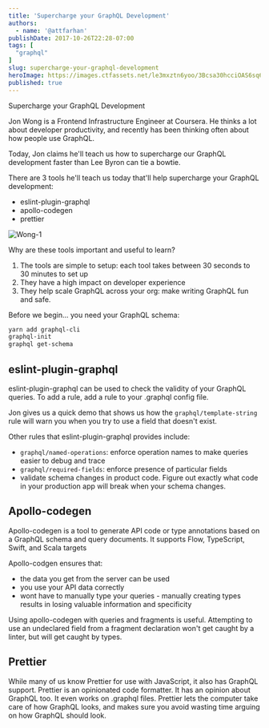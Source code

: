 ```yaml
---
title: 'Supercharge your GraphQL Development'
authors:
  - name: '@attfarhan'
publishDate: 2017-10-26T22:28-07:00
tags: [
  "graphql"
]
slug: supercharge-your-graphql-development
heroImage: https://images.ctfassets.net/le3mxztn6yoo/3Bcsa30hcciOAS6sq68CQg/4c138e6a9f868828c82341cf0b9338a6/Wong-1.png
published: true
---
```



Supercharge your GraphQL Development

Jon Wong is a Frontend Infrastructure Engineer at Coursera.  He thinks a lot about developer productivity, and recently has been thinking often about how people use GraphQL.

Today, Jon claims he'll teach us how to supercharge our GraphQL development faster than Lee Byron can tie a bowtie.

There are 3 tools he'll teach us today that'll help supercharge your GraphQL development:
* eslint-plugin-graphql
* apollo-codegen
* prettier

![Wong-1](//images.contentful.com/le3mxztn6yoo/3Bcsa30hcciOAS6sq68CQg/4c138e6a9f868828c82341cf0b9338a6/Wong-1.png)

Why are these tools important and useful to learn?

1. The tools are simple to setup: each tool takes between 30 seconds to 30 minutes to set up
1. They have a high impact on developer experience
1. They help scale GraphQL across your org: make writing GraphQL fun and safe.

Before we begin... you need your GraphQL schema:

```bash
yarn add graphql-cli
graphql-init
graphql get-schema
```

## eslint-plugin-graphql

eslint-plugin-graphql can be used to check the validity of your GraphQL queries.  To add a rule, add a rule to your .graphql config file.

Jon gives us a quick demo that shows us how the `graphql/template-string` rule will warn you when you try to use a field that doesn't exist.

Other rules that eslint-plugin-graphql provides include:

* `graphql/named-operations`: enforce operation names to make queries easier to debug and trace
* `graphql/required-fields`: enforce presence of particular fields
* validate schema changes in product code. Figure out exactly what code in your production app will break when your schema changes.

## Apollo-codegen

Apollo-codegen is a tool to generate API code or type annotations based on a GraphQL schema and query documents. It supports Flow, TypeScript, Swift, and Scala targets

Apollo-codgen ensures that:
* the data you get from the server can be used
* you use your API data correctly
* wont have to manually type your queries - manually creating types results in losing valuable information and specificity

Using apollo-codegen with queries and fragments is useful. Attempting to use an undeclared field from a fragment declaration won't get caught by a linter, but will get caught by types.

## Prettier

While many of us know Prettier for use with JavaScript, it also has GraphQL support.  Prettier is an opinionated code formatter. It has an opinion about GraphQL too.  It even works on .graphql files.  Prettier lets the computer take care of how GraphQL looks, and makes sure you avoid wasting time arguing on how GraphQL should look.
